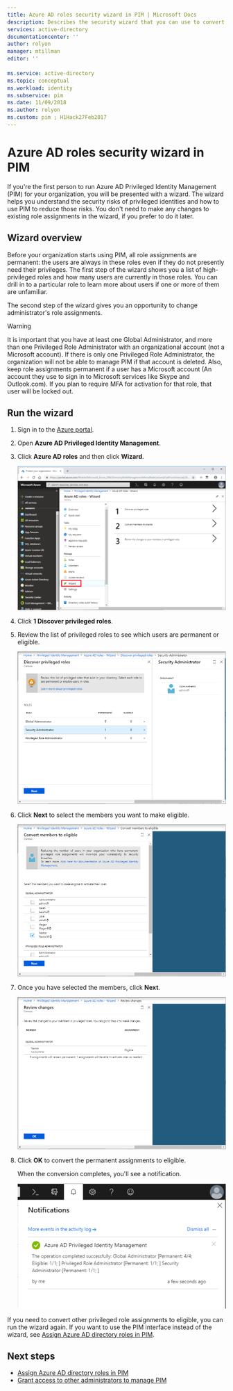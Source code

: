 ```yaml
---
title: Azure AD roles security wizard in PIM | Microsoft Docs
description: Describes the security wizard that you can use to convert permanent privileged Azure AD role assignments to eligible using Azure AD Privileged Identity Management (PIM).
services: active-directory
documentationcenter: ''
author: rolyon
manager: mtillman
editor: ''

ms.service: active-directory
ms.topic: conceptual
ms.workload: identity
ms.subservice: pim
ms.date: 11/09/2018
ms.author: rolyon
ms.custom: pim ; H1Hack27Feb2017
---
```


# Azure AD roles security wizard in PIM

If you're the first person to run Azure AD Privileged Identity Management (PIM) for your organization, you will be presented with a wizard. The wizard helps you understand the security risks of privileged identities and how to use PIM to reduce those risks. You don't need to make any changes to existing role assignments in the wizard, if you prefer to do it later.

## Wizard overview

Before your organization starts using PIM, all role assignments are permanent: the users are always in these roles even if they do not presently need their privileges. The first step of the wizard shows you a list of high-privileged roles and how many users are currently in those roles. You can drill in to a particular role to learn more about users if one or more of them are unfamiliar.

The second step of the wizard gives you an opportunity to change administrator's role assignments.  

> [!WARNING]
> It is important that you have at least one Global Administrator, and more than one Privileged Role Administrator with an organizational account (not a Microsoft account). If there is only one Privileged Role Administrator, the organization will not be able to manage PIM if that account is deleted.
> Also, keep role assignments permanent if a user has a Microsoft account (An account they use to sign in to Microsoft services like Skype and Outlook.com). If you plan to require MFA for activation for that role, that user will be locked out.

## Run the wizard

1. Sign in to the [Azure portal](https://portal.azure.com/).

1. Open **Azure AD Privileged Identity Management**.

1. Click **Azure AD roles** and then click **Wizard**.

    ![Azure AD roles - Wizard](./media/pim-security-wizard/wizard-start.png)

1. Click **1 Discover privileged roles**.

1. Review the list of privileged roles to see which users are permanent or eligible.

    ![Discover privileged roles users](./media/pim-security-wizard/discover-privileged-roles-users.png)

1. Click **Next** to select the members you want to make eligible.

    ![Convert members to eligible](./media/pim-security-wizard/convert-members-eligible.png)

1. Once you have selected the members, click **Next**.

    ![Review changes](./media/pim-security-wizard/review-changes.png)

1. Click **OK** to convert the permanent assignments to eligible.

    When the conversion completes, you'll see a notification.

    ![Notifications](./media/pim-security-wizard/notification-completion.png)

If you need to convert other privileged role assignments to eligible, you can run the wizard again. If you want to use the PIM interface instead of the wizard, see [Assign Azure AD directory roles in PIM](pim-how-to-add-role-to-user.md).

## Next steps

- [Assign Azure AD directory roles in PIM](pim-how-to-add-role-to-user.md)
- [Grant access to other administrators to manage PIM](pim-how-to-give-access-to-pim.md)
